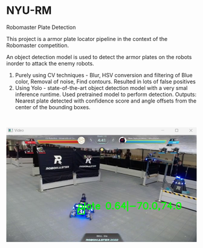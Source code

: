 # NYU-RM
Robomaster Plate Detection

This project is a armor plate locator pipeline in the context of the Robomaster competition.

An object detection model is used to detect the armor plates on the robots inorder to attack the enemy robots.

1. Purely using CV techniques - Blur, HSV conversion and filtering of Blue color, Removal of noise, Find contours. Resulted in lots of false positives
2. Using Yolo - state-of-the-art object detection model with a very smal inference runtime. Used pretrained model to perform detection. Outputs: Nearest plate detected with confidence score and angle offsets from the center of the bounding boxes.

<br />

![alt text](https://github.com/ku2045/NYU-RM-/blob/main/yolo_op1.png?raw=true)
